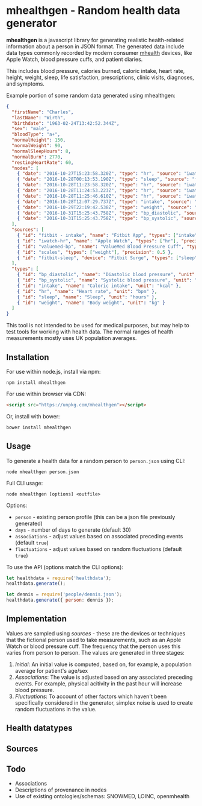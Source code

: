 # mhealthgen - Random health data generator

__mhealthgen__ is a javascript library for generating realistic health-related
information about a person in JSON format. The generated data include data
types commonly recorded by modern consumer
[mhealth](https://en.wikipedia.org/wiki/MHealth) devices, like Apple Watch,
blood pressure cuffs, and patient diaries. 

This includes blood pressure, calories burned, caloric intake, heart rate,
height, weight, sleep, life satisfaction, prescriptions, clinic visits,
diagnoses, and symptoms.

Example portion of some random data generated using mhealthgen:

```json
{
  "firstName": "Charles",
  "lastName": "Wirth",
  "birthdate": "1963-02-24T13:42:52.344Z",
  "sex": "male",
  "bloodType": "a+",
  "normalHeight": 150,
  "normalWeight": 90,
  "normalSleepHours": 8,
  "normalBurn": 2770,
  "restingHeartRate": 60,
  "nodes": [
    { "date": "2016-10-27T15:23:58.320Z", "type": "hr", "source": "iwatch-hr", "value": 61 },
    { "date": "2016-10-28T00:13:53.190Z", "type": "sleep", "source": "fitbit-sleep", "value": 12.7 },
    { "date": "2016-10-28T11:23:58.320Z", "type": "hr", "source": "iwatch-hr", "value": 81 },
    { "date": "2016-10-28T11:24:53.223Z", "type": "hr", "source": "iwatch-hr", "value": 76 },
    { "date": "2016-10-28T11:25:46.610Z", "type": "hr", "source": "iwatch-hr", "value": 68 },
    { "date": "2016-10-28T12:07:29.737Z", "type": "intake", "source": "fitbit - intake", "value": 2513 },
    { "date": "2016-10-29T22:19:42.538Z", "type": "weight", "source": "scales", "value": 95.5 },
    { "date": "2016-10-31T15:25:43.758Z", "type": "bp_diastolic", "source": "valuemed-bp", "value": 80 },
    { "date": "2016-10-31T15:25:43.758Z", "type": "bp_systolic", "source": "valuemed-bp", "value": 112  }
  ],
  "sources": [
    { "id": "fitbit - intake", "name": "Fitbit App", "types": ["intake"] },
    { "id": "iwatch-hr", "name": "Apple Watch", "types": ["hr"], "precision": 1 },
    { "id": "valuemed-bp", "name": "ValueMed Blood Pressure Cuff", "types": ["bp_diastolic", "bp_systolic"], "precision": 2 },
    { "id": "scales", "types": ["weight"], "precision": 0.5 },
    { "id": "fitbit-sleep", "device": "Fitbit Surge", "types": ["sleep"], "precision": 0.1 }
  ],
  "types": [
    { "id": "bp_diastolic", "name": "Diastolic blood pressure", "unit": "mmHg" },
    { "id": "bp_systolic", "name": "Systolic blood pressure", "unit": "mmHg" },
    { "id": "intake", "name": "Caloric intake", "unit": "kcal" },
    { "id": "hr", "name": "Heart rate", "unit": "bpm" },
    { "id": "sleep", "name": "Sleep", "unit": "hours" },
    { "id": "weight", "name": "Body weight", "unit": "kg" }
  ]
}
```

This tool is not intended to be used for medical purposes, but may help to
test tools for working with health data. The normal ranges of health
measurements mostly uses UK population averages.

## Installation

For use within node.js, install via npm:
```
npm install mhealthgen
```

For use within browser via CDN:
```html
<script src="https://unpkg.com/mhealthgen"></script>
```

Or, install with bower:
```bash
bower install mhealthgen
```

## Usage

To generate a health data for a random person to `person.json` using CLI:

```
node mhealthgen person.json
```

Full CLI usage:

```
node mhealthgen [options] <outfile>
```
Options:
* `person` - existing person profile (this can be a json file previously generated)
* `days` - number of days to generate (default 30)
* `associations` - adjust values based on associated preceding events (default `true`)
* `fluctuations` - adjust values based on random fluctuations (default `true`)

To use the API (options match the CLI options):

```js
let healthdata = require('healthdata');
healthdata.generate();

let dennis = require('people/dennis.json');
healthdata.generate({ person: dennis });
```

## Implementation

Values are sampled using _sources_ - these are the devices or techniques that
the fictional person used to take measurements, such as an Apple Watch or
blood pressure cuff. The frequency that the person uses this varies from
person to person. The values are generated in three stages:

1. _Initial_: An initial value is computed, based on, for example, a population average for patient's age/sex
2. _Associations_: The value is adjusted based on any associated preceding events. For example, physical acitivity in the past hour will increase blood pressure.
3. _Fluctuations_: To account of other factors which haven't been specifically considered in the generator, simplex noise is used to create random fluctuations in the value.

## Health datatypes

[//]: # (DATATYPES)
[//]: # (DATATYPES!)

## Sources

[//]: # (SOURCES)
[//]: # (SOURCES!)

## Todo

* Associations
* Descriptions of provenance in nodes
* Use of existing ontologies/schemas: SNOWMED, LOINC, openmhealth
